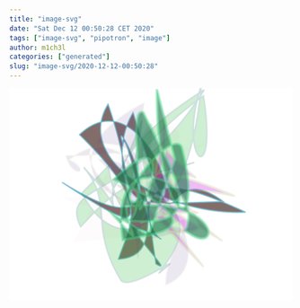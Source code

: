 ```yaml
---
title: "image-svg"
date: "Sat Dec 12 00:50:28 CET 2020"
tags: ["image-svg", "pipotron", "image"]
author: m1ch3l
categories: ["generated"]
slug: "image-svg/2020-12-12-00:50:28"
---
```


![](image.svg)
